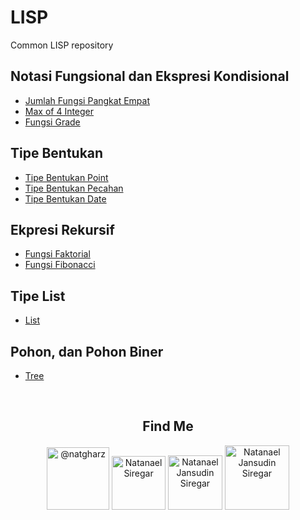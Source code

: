 # LISP
Common LISP repository

## Notasi Fungsional dan Ekspresi Kondisional

* [Jumlah Fungsi Pangkat Empat](/01%20Notasi%20Fungsional%20dan%20Ekspresi%20Kondisional/JmlFx4.lisp)
* [Max of 4 Integer](/01%20Notasi%20Fungsional%20dan%20Ekspresi%20Kondisional/Max4.lisp)
* [Fungsi Grade](/01%20Notasi%20Fungsional%20dan%20Ekspresi%20Kondisional/Fungsi_Grade.lisp)

## Tipe Bentukan
* [Tipe Bentukan Point](/02%20Tipe%20Bentukan/)
* [Tipe Bentukan Pecahan](/02%20Tipe%20Bentukan/pecahan.lisp)
* [Tipe Bentukan Date](/02%20Tipe%20Bentukan/date.lisp)

## Ekpresi Rekursif
* [Fungsi Faktorial](/03%20Rekursif/faktorial.lisp)
* [Fungsi Fibonacci](/03%20Rekursif/fibonacci.lisp)

## Tipe List
* [List](/04%20List/TipeList.lisp)

## Pohon, dan Pohon Biner
* [Tree](/05%20Pohon%20dan%20Pohon%20Biner/PohonBiner.lisp) 

<br />
<h2 align="center">Find Me</h2>

<p align="center">
  <a href="https://www.instagram.com/natgharz/" title="@natgharz" target="blank" ><img src="https://img.shields.io/badge/Instagram-E4405F?style=for-the-badge&logo=instagram&logoColor=white" alt="@natgharz" width="100" ></a>
  <a href="https://www.youtube.com/channel/UCTnHgoc828X6nYG7C9uB7xg/" title="Natanael Siregar" target="blank" ><img src="https://img.shields.io/badge/YouTube-FF0000?style=for-the-badge&logo=youtube&logoColor=white" alt="Natanael Siregar" width="86" /></a>
  <a href="https://www.linkedin.com/in/natanaeljansudinsiregar/" title="Natanael Jansudin Siregar" target="blank" ><img src="https://img.shields.io/badge/LinkedIn-0077B5?style=for-the-badge&logo=linkedin&logoColor=white" alt="Natanael Jansudin Siregar" width="87" /></a>
  <a href="https://www.hackerrank.com/natgharz" title="Natanael Jansudin Siregar" target="blank" ><img src="https://img.shields.io/badge/-Hackerrank-2EC866?style=for-the-badge&logo=HackerRank&logoColor=white" alt="Natanael Jansudin Siregar" width="103" /></a>
</p>
